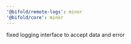 ```yaml
---
'@bifold/remote-logs': minor
'@bifold/core': minor
---
```


fixed logging interface to accept data and error
